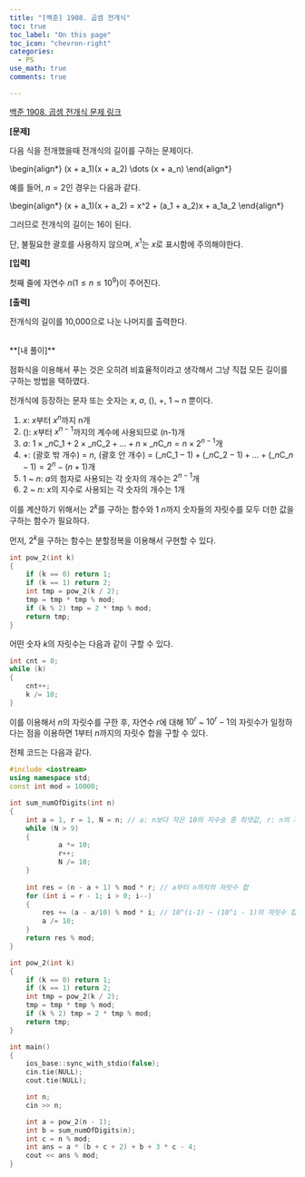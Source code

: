 ```yaml
---
title: "[백준] 1908. 곱셈 전개식"
toc: true
toc_label: "On this page"
toc_icon: "chevron-right"
categories:
  - PS
use_math: true
comments: true

---
```


[백준 1908. 곱셈 전개식 문제 링크](https://www.acmicpc.net/problem/1908)

**[문제]**

다음 식을 전개했을때 전개식의 길이를 구하는 문제이다.

\begin{align\*}
(x + a_1)(x + a_2) \dots (x + a_n)
\end{align\*}

예를 들어, $n=2$인 경우는 다음과 같다.

\begin{align\*}
(x + a_1)(x + a_2) = x^2 + (a_1 + a_2)x + a_1a_2
\end{align\*}

그러므로 전개식의 길이는 16이 된다.

단, 불필요한 괄호를 사용하지 않으며, $x^1$는 $x$로 표시함에 주의해야한다.

**[입력]**

첫째 줄에 자연수 $n(1 \leq n \leq 10^9)$이 주어진다.

**[출력]**

전개식의 길이를 10,000으로 나눈 나머지를 출력한다.


<br/>
**[내 풀이]**

점화식을 이용해서 푸는 것은 오히려 비효율적이라고 생각해서 그냥 직접 모든 길이를 구하는 방법을 택하였다.

전개식에 등장하는 문자 또는 숫자는 $x$, $a$, $()$, $+$, 1 ~ n 뿐이다.

1. $x$: $x$부터 $x^n$까지 n개
2. $()$: $x$부터 $x^{n-1}$까지의 계수에 사용되므로 (n-1)개
3. $a$: $1 \times \_{n}\mathrm{C}\_{1} + 2 \times \_{n}\mathrm{C}\_{2} + \dots + n \times \_{n}\mathrm{C}\_{n} = n \times 2^{n-1}$개
4. $+$: (괄호 밖 개수) = $n$, (괄호 안 개수) = $(\_{n}\mathrm{C}\_{1} - 1) + (\_{n}\mathrm{C}\_{2} - 1) + \dots + (\_{n}\mathrm{C}\_{n} - 1) = 2^n - (n + 1)$개
5. $1$ ~ $n$: $a$의 첨자로 사용되는 각 숫자의 개수는 $2^{n-1}$개
6. $2$ ~ $n$: $x$의 지수로 사용되는 각 숫자의 개수는 1개

이를 계산하기 위해서는 $2^k$를 구하는 함수와 $1 ~ n$까지 숫자들의 자릿수를 모두 더한 값을 구하는 함수가 필요하다.

먼저, $2^k$을 구하는 함수는 분할정복을 이용해서 구현할 수 있다.

```cpp
int pow_2(int k)
{
    if (k == 0) return 1;
    if (k == 1) return 2;
    int tmp = pow_2(k / 2);
    tmp = tmp * tmp % mod;
    if (k % 2) tmp = 2 * tmp % mod;
    return tmp;
}
```

어떤 숫자 $k$의 자릿수는 다음과 같이 구할 수 있다.

```cpp
int cnt = 0;
while (k)
{
    cnt++;
    k /= 10;
}
```

이를 이용해서 $n$의 자릿수를 구한 후, 자연수 $r$에 대해 $10^r$ ~ $10^r - 1$의 자릿수가 일정하다는 점을 이용하면 1부터 $n$까지의 자릿수 합을 구할 수 있다.

전체 코드는 다음과 같다.

```cpp
#include <iostream>
using namespace std;
const int mod = 10000;

int sum_numOfDigits(int n)
{
    int a = 1, r = 1, N = n; // a: n보다 작은 10의 지수승 중 최댓값, r: n의 자릿수
    while (N > 9)
    {
	        a *= 10;
	        r++;
	        N /= 10;
    }
    
    int res = (n - a + 1) % mod * r; // a부터 n까지의 자릿수 합
    for (int i = r - 1; i > 0; i--)
    {
        res += (a - a/10) % mod * i; // 10^(i-1) ~ (10^i - 1)의 자릿수 합
        a /= 10;
    }
    return res % mod;
}

int pow_2(int k)
{
    if (k == 0) return 1;
    if (k == 1) return 2;
    int tmp = pow_2(k / 2);
    tmp = tmp * tmp % mod;
    if (k % 2) tmp = 2 * tmp % mod;
    return tmp;
}

int main()
{
    ios_base::sync_with_stdio(false);
    cin.tie(NULL);
    cout.tie(NULL);

    int n;
    cin >> n;

    int a = pow_2(n - 1);
    int b = sum_numOfDigits(n);
    int c = n % mod;
    int ans = a * (b + c + 2) + b + 3 * c - 4;
    cout << ans % mod;
}
```
